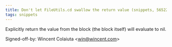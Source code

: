 ```yaml
---
title: Don't let FileUtils.cd swallow the return value (snippets, 5652285)
tags: snippets
---
```


Explicitly return the value from the block (the block itself) will evaluate to nil.

Signed-off-by: Wincent Colaiuta &lt;win@wincent.com&gt;
